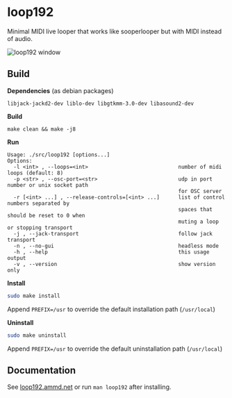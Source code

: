 # loop192

Minimal MIDI live looper that works like sooperlooper but with MIDI instead of audio.

![loop192 window](https://user-images.githubusercontent.com/5261671/140610503-493f5505-9a6e-4e40-b0d7-64b7ddc918b0.png)

## Build

**Dependencies** (as debian packages)
```
libjack-jackd2-dev liblo-dev libgtkmm-3.0-dev libasound2-dev
```

**Build**
```
make clean && make -j8
```

**Run**

```
Usage: ./src/loop192 [options...]
Options:
  -l <int> , --loops=<int>                             number of midi loops (default: 8)
  -p <str> , --osc-port=<str>                          udp in port number or unix socket path
                                                       for OSC server
  -r [<int> ...] , --release-controls=[<int> ...]      list of control numbers separated by
                                                       spaces that should be reset to 0 when
                                                       muting a loop or stopping transport
  -j , --jack-transport                                follow jack transport
  -n , --no-gui                                        headless mode
  -h , --help                                          this usage output
  -v , --version                                       show version only
```

**Install**

```bash
sudo make install
```

Append `PREFIX=/usr` to override the default installation path (`/usr/local`)

**Uninstall**

```bash
sudo make uninstall
```

Append `PREFIX=/usr` to override the default uninstallation path (`/usr/local`)

## Documentation

See [loop192.ammd.net](https://loop192.ammd.net/) or run `man loop192` after installing.
